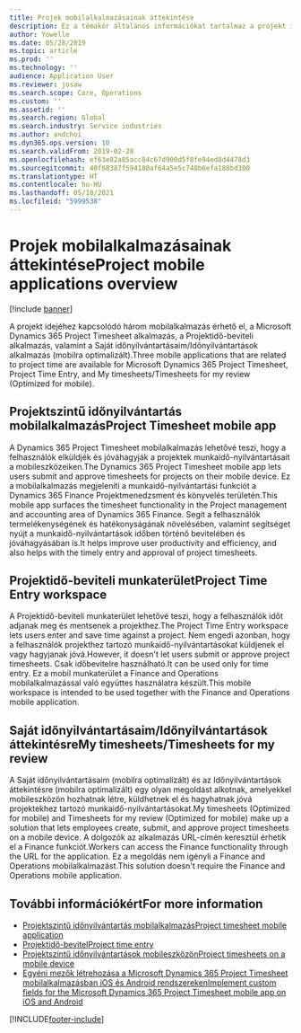 ```yaml
---
title: Projek mobilalkalmazásainak áttekintése
description: Ez a témakör általános információkat tartalmaz a projekt időhöz kapcsolódó alkalmazásairól a Microsoft Dynamics 365 Project Timesheet alkalmazáshoz, a Projektidő-beviteli alkalmazáshoz, valamint a Saját időnyilvántartásaim/Időnyilvántartások alkalmazáshoz, amelyek mobilszközön elérhetők.
author: Yowelle
ms.date: 05/28/2019
ms.topic: article
ms.prod: ''
ms.technology: ''
audience: Application User
ms.reviewer: josaw
ms.search.scope: Core, Operations
ms.custom: ''
ms.assetid: ''
ms.search.region: Global
ms.search.industry: Service industries
ms.author: andchoi
ms.dyn365.ops.version: 10
ms.search.validFrom: 2019-02-28
ms.openlocfilehash: ef63e82a85acc84c67d900d5f8fe94ed8d4478d3
ms.sourcegitcommit: 40f68387f594180af64a5e5c748b6efa188bd300
ms.translationtype: HT
ms.contentlocale: hu-HU
ms.lasthandoff: 05/10/2021
ms.locfileid: "5999538"
---
```

# <a name="project-mobile-applications-overview"></a><span data-ttu-id="6f2c2-103">Projek mobilalkalmazásainak áttekintése</span><span class="sxs-lookup"><span data-stu-id="6f2c2-103">Project mobile applications overview</span></span>

[!include [banner](../includes/banner.md)]

<span data-ttu-id="6f2c2-104">A projekt idejéhez kapcsolódó három mobilalkalmazás érhető el, a Microsoft Dynamics 365 Project Timesheet alkalmazás, a Projektidő-beviteli alkalmazás, valamint a Saját időnyilvántartásaim/Időnyilvántartások alkalmazás (mobilra optimalizált).</span><span class="sxs-lookup"><span data-stu-id="6f2c2-104">Three mobile applications that are related to project time are available for Microsoft Dynamics 365 Project Timesheet, Project Time Entry, and My timesheets/Timesheets for my review (Optimized for mobile).</span></span>

## <a name="project-timesheet-mobile-app"></a><span data-ttu-id="6f2c2-105">Projektszintű időnyilvántartás mobilalkalmazás</span><span class="sxs-lookup"><span data-stu-id="6f2c2-105">Project Timesheet mobile app</span></span>

<span data-ttu-id="6f2c2-106">A Dynamics 365 Project Timesheet mobilalkalmazás lehetővé teszi, hogy a felhasználók elküldjék és jóváhagyják a projektek munkaidő-nyilvántartásait a mobileszközeiken.</span><span class="sxs-lookup"><span data-stu-id="6f2c2-106">The Dynamics 365 Project Timesheet mobile app lets users submit and approve timesheets for projects on their mobile device.</span></span> <span data-ttu-id="6f2c2-107">Ez a mobilalkalmazás megjeleníti a munkaidő-nyilvántartási funkciót a Dynamics 365 Finance Projektmenedzsment és könyvelés területén.</span><span class="sxs-lookup"><span data-stu-id="6f2c2-107">This mobile app surfaces the timesheet functionality in the Project management and accounting area of Dynamics 365 Finance.</span></span> <span data-ttu-id="6f2c2-108">Segít a felhasználók termelékenységének és hatékonyságának növelésében, valamint segítséget nyújt a munkaidő-nyilvántartások időben történő bevitelében és jóváhagyásában is.</span><span class="sxs-lookup"><span data-stu-id="6f2c2-108">It helps improve user productivity and efficiency, and also helps with the timely entry and approval of project timesheets.</span></span>

## <a name="project-time-entry-workspace"></a><span data-ttu-id="6f2c2-109">Projektidő-beviteli munkaterület</span><span class="sxs-lookup"><span data-stu-id="6f2c2-109">Project Time Entry workspace</span></span>

<span data-ttu-id="6f2c2-110">A Projektidő-beviteli munkaterület lehetővé teszi, hogy a felhasználók időt adjanak meg és mentsenek a projekthez.</span><span class="sxs-lookup"><span data-stu-id="6f2c2-110">The Project Time Entry workspace lets users enter and save time against a project.</span></span> <span data-ttu-id="6f2c2-111">Nem engedi azonban, hogy a felhasználók projekthez tartozó munkaidő-nyilvántartásokat küldjenek el vagy hagyjanak jóvá.</span><span class="sxs-lookup"><span data-stu-id="6f2c2-111">However, it doesn't let users submit or approve project timesheets.</span></span> <span data-ttu-id="6f2c2-112">Csak időbevitelre használható.</span><span class="sxs-lookup"><span data-stu-id="6f2c2-112">It can be used only for time entry.</span></span> <span data-ttu-id="6f2c2-113">Ez a mobil munkaterület a Finance and Operations mobilalkalmazással való együttes használatra készült.</span><span class="sxs-lookup"><span data-stu-id="6f2c2-113">This mobile workspace is intended to be used together with the Finance and Operations mobile application.</span></span>

## <a name="my-timesheetstimesheets-for-my-review"></a><span data-ttu-id="6f2c2-114">Saját időnyilvántartásaim/Időnyilvántartások áttekintésre</span><span class="sxs-lookup"><span data-stu-id="6f2c2-114">My timesheets/Timesheets for my review</span></span>

<span data-ttu-id="6f2c2-115">A Saját időnyilvántartásaim (mobilra optimalizált) és az Időnyilvántartások áttekintésre (mobilra optimalizált) egy olyan megoldást alkotnak, amelyekkel mobileszközön hozhatnak létre, küldhetnek el és hagyhatnak jóvá projektekhez tartozó munkaidő-nyilvántartásokat.</span><span class="sxs-lookup"><span data-stu-id="6f2c2-115">My timesheets (Optimized for mobile) and Timesheets for my review (Optimized for mobile) make up a solution that lets employees create, submit, and approve project timesheets on a mobile device.</span></span> <span data-ttu-id="6f2c2-116">A dolgozók az alkalmazás URL-címén keresztül érhetik el a Finance funkciót.</span><span class="sxs-lookup"><span data-stu-id="6f2c2-116">Workers can access the Finance functionality through the URL for the application.</span></span> <span data-ttu-id="6f2c2-117">Ez a megoldás nem igényli a Finance and Operations mobilalkalmazást.</span><span class="sxs-lookup"><span data-stu-id="6f2c2-117">This solution doesn't require the Finance and Operations mobile application.</span></span>

## <a name="for-more-information"></a><span data-ttu-id="6f2c2-118">További információkért</span><span class="sxs-lookup"><span data-stu-id="6f2c2-118">For more information</span></span>

- [<span data-ttu-id="6f2c2-119">Projektszintű időnyilvántartás mobilalkalmazás</span><span class="sxs-lookup"><span data-stu-id="6f2c2-119">Project timesheet mobile application</span></span>](project-timesheet.md)
- [<span data-ttu-id="6f2c2-120">Projektidő-bevitel</span><span class="sxs-lookup"><span data-stu-id="6f2c2-120">Project time entry</span></span>]( project-time-entry-mobile-workspace.md)
- [<span data-ttu-id="6f2c2-121">Projektszintű időnyilvántartások mobileszközön</span><span class="sxs-lookup"><span data-stu-id="6f2c2-121">Project timesheets on a mobile device</span></span>](Mobile-timesheets.md)
- [<span data-ttu-id="6f2c2-122">Egyéni mezők létrehozása a Microsoft Dynamics 365 Project Timesheet mobilalkalmazásban iOS és Android rendszereken</span><span class="sxs-lookup"><span data-stu-id="6f2c2-122">Implement custom fields for the Microsoft Dynamics 365 Project Timesheet mobile app on iOS and Android</span></span>](custom-fields-mobile.md)


[!INCLUDE[footer-include](../includes/footer-banner.md)]